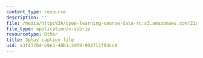 ```yaml
---
content_type: resource
description: ''
file: /media/https%3A/open-learning-course-data-rc.s3.amazonaws.com/21g-101-chinese-i-regular-fall-2014/a3f4370469e340b12df8908711f93cc4_oUIGRmcnUtA.srt
file_type: application/x-subrip
resourcetype: Other
title: 3play caption file
uid: a3f43704-69e3-40b1-2df8-908711f93cc4
---
```

